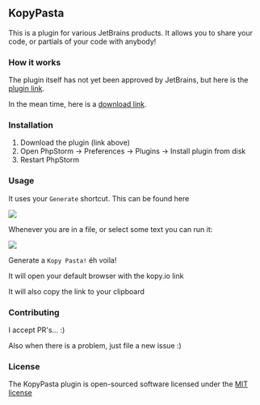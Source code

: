 ## KopyPasta

This is a plugin for various JetBrains products. It allows you to share your code, or partials of your code with anybody!


### How it works

The plugin itself has not yet been approved by JetBrains, but here is the [plugin link](https://plugins.jetbrains.com/plugin/7668).

In the mean time, here is a [download link](http://d.pr/f/1520A+).


### Installation

1. Download the plugin (link above)
2. Open PhpStorm -> Preferences -> Plugins -> Install plugin from disk
3. Restart PhpStorm

### Usage 
It uses your `Generate` shortcut. 
This can be found here 

![](http://d.pr/i/ptDS+)

Whenever you are in a file, or select some text you can run it:

![](http://d.pr/i/17alw+)

Generate a `Kopy Pasta!` éh voila!

It will open your default browser with the kopy.io link

It will also copy the link to your clipboard


### Contributing

I accept PR's... :)

Also when there is a problem, just file a new issue :)

### License

The KopyPasta plugin is open-sourced software licensed under the [MIT license](http://opensource.org/licenses/MIT)